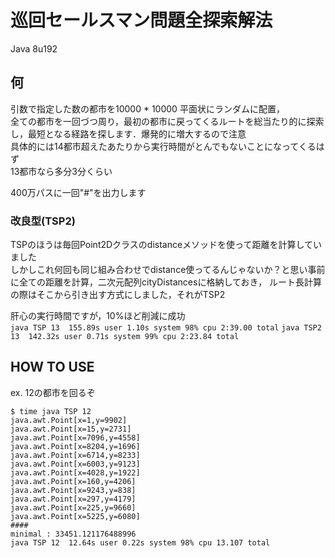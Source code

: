 # 巡回セールスマン問題全探索解法

Java 8u192

## 何
引数で指定した数の都市を10000 * 10000 平面状にランダムに配置，  
全ての都市を一回づつ周り，最初の都市に戻ってくるルートを総当たり的に探索し，最短となる経路を探します．爆発的に増大するので注意  
具体的には14都市超えたあたりから実行時間がとんでもないことになってくるはず  
13都市なら多分3分くらい  

400万パスに一回"#"を出力します

### 改良型(TSP2)
TSPのほうは毎回Point2Dクラスのdistanceメソッドを使って距離を計算していました  
しかしこれ何回も同じ組み合わせでdistance使ってるんじゃないか？と思い事前に全ての距離を計算，二次元配列cityDistancesに格納しておき，
ルート長計算の際はそこから引き出す方式にしました，それがTSP2  

肝心の実行時間ですが，10%ほど削減に成功  
`java TSP 13  155.89s user 1.10s system 98% cpu 2:39.00 total`
`java TSP2 13  142.32s user 0.71s system 99% cpu 2:23.84 total`

## HOW TO USE

ex. 12の都市を回るぞ 

```
$ time java TSP 12
java.awt.Point[x=1,y=9902]
java.awt.Point[x=15,y=2731]
java.awt.Point[x=7096,y=4558]
java.awt.Point[x=8204,y=1696]
java.awt.Point[x=6714,y=8233]
java.awt.Point[x=6003,y=9123]
java.awt.Point[x=4028,y=1922]
java.awt.Point[x=160,y=4206]
java.awt.Point[x=9243,y=838]
java.awt.Point[x=297,y=4179]
java.awt.Point[x=225,y=9660]
java.awt.Point[x=5225,y=6080]
####
minimal : 33451.121176488996
java TSP 12  12.64s user 0.22s system 98% cpu 13.107 total
```
